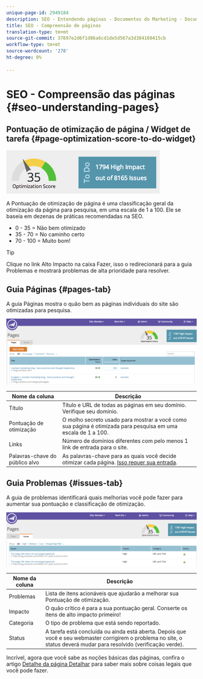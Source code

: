 ```yaml
---
unique-page-id: 2949184
description: SEO - Entendendo páginas - Documentos do Marketing - Documentação do produto
title: SEO - Compreensão de páginas
translation-type: tm+mt
source-git-commit: 37697e2d6f1d86a6cd1de5d567a3d384160415cb
workflow-type: tm+mt
source-wordcount: '278'
ht-degree: 0%

---
```



# SEO - Compreensão das páginas {#seo-understanding-pages}

## Pontuação de otimização de página / Widget de tarefa {#page-optimization-score-to-do-widget}

![](assets/image2014-9-17-21-3a52-3a3.png)

A Pontuação de otimização de página é uma classificação geral da otimização da página para pesquisa, em uma escala de 1 a 100. Ele se baseia em dezenas de práticas recomendadas na SEO.

* 0 - 35 = Não bem otimizado
* 35 - 70 = No caminho certo
* 70 - 100 = Muito bom!

>[!TIP]
>
>Clique no link Alto Impacto na caixa Fazer, isso o redirecionará para a guia Problemas e mostrará problemas de alta prioridade para resolver.

## Guia Páginas {#pages-tab}

A guia Páginas mostra o quão bem as páginas individuais do site são otimizadas para pesquisa.

![](assets/image2014-9-17-21-3a52-3a41.png)

| Nome da coluna | Descrição |
|---|---|
| Título | Título e URL de todas as páginas em seu domínio. Verifique seu domínio. |
| Pontuação de otimização | O molho secreto usado para mostrar a você como sua página é otimizada para pesquisa em uma escala de 1 a 100. |
| Links | Número de domínios diferentes com pelo menos 1 link de entrada para o site. |
| Palavras-chave do público alvo | As palavras-chave para as quais você decide otimizar cada página. [Isso requer sua entrada](/help/marketo/product-docs/additional-apps/seo/pages/seo-using-the-page-detail-drill-down.md). |

## Guia Problemas {#issues-tab}

A guia de problemas identificará quais melhorias você pode fazer para aumentar sua pontuação e classificação de otimização.

![](assets/image2014-9-17-21-3a53-3a15.png)

| Nome da coluna | Descrição |
|---|---|
| Problemas | Lista de itens acionáveis que ajudarão a melhorar sua Pontuação de otimização. |
| Impacto | O quão crítico é para a sua pontuação geral. Conserte os itens de alto impacto primeiro! |
| Categoria | O tipo de problema que está sendo reportado. |
| Status | A tarefa está concluída ou ainda está aberta. Depois que você e seu webmaster corrigirem o problema no site, o status deverá mudar para resolvido (verificação verde). |

Incrível, agora que você sabe as noções básicas das páginas, confira o artigo [Detalhe da página Detalhar](/help/marketo/product-docs/additional-apps/seo/pages/seo-using-the-page-detail-drill-down.md) para saber mais sobre coisas legais que você pode fazer.
